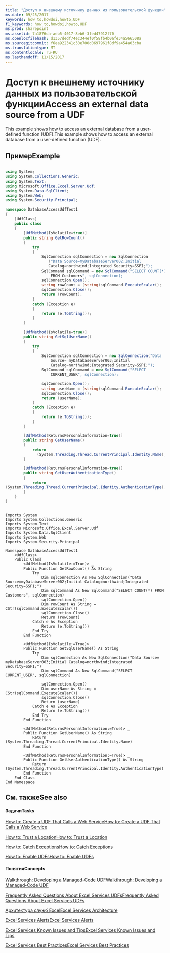 ```yaml
---
title: "Доступ к внешнему источнику данных из пользовательской функции"
ms.date: 09/25/2017
keywords: how to,howdoi,howto,UDF
f1_keywords: how to,howdoi,howto,UDF
ms.prod: sharepoint
ms.assetid: 7a1876da-aeb5-4017-8eb6-3fed47912f70
ms.openlocfilehash: d1357dedf74ec344ef0f58fb4b0afe34a566508a
ms.sourcegitcommit: f6ea922341c38e700d0697961f8df9a454a03cba
ms.translationtype: MT
ms.contentlocale: ru-RU
ms.lasthandoff: 11/15/2017
---
```

# <a name="access-an-external-data-source-from-a-udf"></a><span data-ttu-id="efc99-103">Доступ к внешнему источнику данных из пользовательской функции</span><span class="sxs-lookup"><span data-stu-id="efc99-103">Access an external data source from a UDF</span></span>

<span data-ttu-id="efc99-104">This example shows how to access an external database from a user-defined function (UDF).</span><span class="sxs-lookup"><span data-stu-id="efc99-104">This example shows how to access an external database from a user-defined function (UDF).</span></span> 
  
    
    


## <a name="example"></a><span data-ttu-id="efc99-105">Пример</span><span class="sxs-lookup"><span data-stu-id="efc99-105">Example</span></span>


```cs

using System;
using System.Collections.Generic;
using System.Text;
using Microsoft.Office.Excel.Server.Udf;
using System.Data.SqlClient;
using System.Web;
using System.Security.Principal;

namespace DatabaseAccessUdfTest1
{
    [UdfClass]
    public class
    {
        [UdfMethod(IsVolatile=true)]
        public string GetRowCount()
        {
            try
            {
                SqlConnection sqlConnection = new SqlConnection
                   ("Data Source=myDatabaseServer002;Initial 
                   Catalog=northwind;Integrated Security=SSPI;");
                SqlCommand sqlCommand = new SqlCommand("SELECT COUNT(*) 
                    FROM Customers", sqlConnection);
                sqlConnection.Open();
                string rowCount = (string)sqlCommand.ExecuteScalar();
                sqlConnection.Close();
                return (rowCount);
            }
            catch (Exception e)
            {
                return (e.ToString());
            }
        }

        [UdfMethod(IsVolatile=true)]
        public string GetSqlUserName()
        {
            try
            {
                SqlConnection sqlConnection = new SqlConnection("Data 
                    Source= myDatabaseServer003;Initial 
                    Catalog=northwind;Integrated Security=SSPI;");
                SqlCommand sqlCommand = new SqlCommand("SELECT 
                    CURRENT_USER", sqlConnection);

                sqlConnection.Open();
                string userName = (string)sqlCommand.ExecuteScalar();
                sqlConnection.Close();
                return (userName);
            }
            catch (Exception e)
            {
                return (e.ToString());
            }
        }

        [UdfMethod(ReturnsPersonalInformation=true)]
        public string GetUserName()
        {
            return 
              (System.Threading.Thread.CurrentPrincipal.Identity.Name);
        }

        [UdfMethod(ReturnsPersonalInformation=true)]
        public string GetUserAuthenticationType()
        {
            return 
(System.Threading.Thread.CurrentPrincipal.Identity.AuthenticationType);
        }
    }
}
```


```VB.net

Imports System
Imports System.Collections.Generic
Imports System.Text
Imports Microsoft.Office.Excel.Server.Udf
Imports System.Data.SqlClient
Imports System.Web
Imports System.Security.Principal

Namespace DatabaseAccessUdfTest1
    <UdfClass> _
    Public Class
        <UdfMethod(IsVolatile:=True)> _
        Public Function GetRowCount() As String
            Try
                Dim sqlConnection As New SqlConnection("Data Source=myDatabaseServer002;Initial Catalog=northwind;Integrated Security=SSPI;")
                Dim sqlCommand As New SqlCommand("SELECT COUNT(*) FROM Customers", sqlConnection)
                sqlConnection.Open()
                Dim rowCount As String = CStr(sqlCommand.ExecuteScalar())
                sqlConnection.Close()
                Return (rowCount)
            Catch e As Exception
                Return (e.ToString())
            End Try
        End Function

        <UdfMethod(IsVolatile:=True)> _
        Public Function GetSqlUserName() As String
            Try
                Dim sqlConnection As New SqlConnection("Data Source= myDatabaseServer003;Initial Catalog=northwind;Integrated Security=SSPI;")
                Dim sqlCommand As New SqlCommand("SELECT CURRENT_USER", sqlConnection)

                sqlConnection.Open()
                Dim userName As String = CStr(sqlCommand.ExecuteScalar())
                sqlConnection.Close()
                Return (userName)
            Catch e As Exception
                Return (e.ToString())
            End Try
        End Function

        <UdfMethod(ReturnsPersonalInformation:=True)> _
        Public Function GetUserName() As String
            Return (System.Threading.Thread.CurrentPrincipal.Identity.Name)
        End Function

        <UdfMethod(ReturnsPersonalInformation:=True)> _
        Public Function GetUserAuthenticationType() As String
            Return (System.Threading.Thread.CurrentPrincipal.Identity.AuthenticationType)
        End Function
    End Class
End Namespace
```


## <a name="see-also"></a><span data-ttu-id="efc99-106">См. также</span><span class="sxs-lookup"><span data-stu-id="efc99-106">See also</span></span>


#### <a name="tasks"></a><span data-ttu-id="efc99-107">Задачи</span><span class="sxs-lookup"><span data-stu-id="efc99-107">Tasks</span></span>


  
    
    
 [<span data-ttu-id="efc99-108">How to: Create a UDF That Calls a Web Service</span><span class="sxs-lookup"><span data-stu-id="efc99-108">How to: Create a UDF That Calls a Web Service</span></span>](how-to-create-a-udf-that-calls-a-web-service.md)
  
    
    
 [<span data-ttu-id="efc99-109">How to: Trust a Location</span><span class="sxs-lookup"><span data-stu-id="efc99-109">How to: Trust a Location</span></span>](how-to-trust-a-location.md)
  
    
    
 [<span data-ttu-id="efc99-110">How to: Catch Exceptions</span><span class="sxs-lookup"><span data-stu-id="efc99-110">How to: Catch Exceptions</span></span>](how-to-catch-exceptions.md)
  
    
    
 [<span data-ttu-id="efc99-111">How to: Enable UDFs</span><span class="sxs-lookup"><span data-stu-id="efc99-111">How to: Enable UDFs</span></span>](how-to-enable-udfs.md)
#### <a name="concepts"></a><span data-ttu-id="efc99-112">Понятия</span><span class="sxs-lookup"><span data-stu-id="efc99-112">Concepts</span></span>


  
    
    
 [<span data-ttu-id="efc99-113">Walkthrough: Developing a Managed-Code UDF</span><span class="sxs-lookup"><span data-stu-id="efc99-113">Walkthrough: Developing a Managed-Code UDF</span></span>](walkthrough-developing-a-managed-code-udf.md)
  
    
    
 [<span data-ttu-id="efc99-114">Frequently Asked Questions About Excel Services UDFs</span><span class="sxs-lookup"><span data-stu-id="efc99-114">Frequently Asked Questions About Excel Services UDFs</span></span>](frequently-asked-questions-about-excel-services-udfs.md)
  
    
    
 [<span data-ttu-id="efc99-115">Архитектура служб Excel</span><span class="sxs-lookup"><span data-stu-id="efc99-115">Excel Services Architecture</span></span>](excel-services-architecture.md)
  
    
    
 [<span data-ttu-id="efc99-116">Excel Services Alerts</span><span class="sxs-lookup"><span data-stu-id="efc99-116">Excel Services Alerts</span></span>](excel-services-alerts.md)
  
    
    
 [<span data-ttu-id="efc99-117">Excel Services Known Issues and Tips</span><span class="sxs-lookup"><span data-stu-id="efc99-117">Excel Services Known Issues and Tips</span></span>](excel-services-known-issues-and-tips.md)
  
    
    
 [<span data-ttu-id="efc99-118">Excel Services Best Practices</span><span class="sxs-lookup"><span data-stu-id="efc99-118">Excel Services Best Practices</span></span>](excel-services-best-practices.md)
